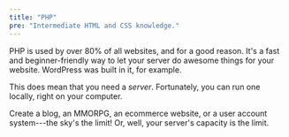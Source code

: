 ```yaml
---
title: "PHP"
pre: "Intermediate HTML and CSS knowledge."
---
```


PHP is used by over 80% of all websites, and for a good reason. It's a fast and beginner-friendly way to let your server do awesome things for your website. WordPress was built in it, for example.

This does mean that you need a _server_. Fortunately, you can run one locally, right on your computer.

Create a blog, an MMORPG, an ecommerce website, or a user account system---the sky's the limit! Or, well, your server's capacity is the limit. 